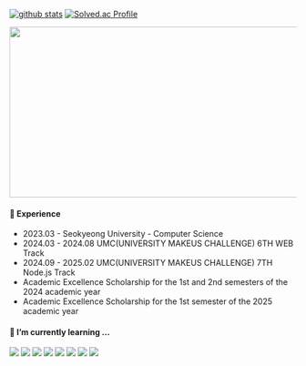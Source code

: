
<!--
**shinplest/shinplest** is a ✨ _special_ ✨ repository because its `README.md` (this file) appears on your GitHub profile.

Here are some ideas to get you started:

- 🔭 I’m currently working on ...
- 🌱 I’m currently learning ...
- 👯 I’m looking to collaborate on ...
- 🤔 I’m looking for help with ...
- 💬 Ask me about ...
- 📫 How to reach me: ...
- 😄 Pronouns: ...
- ⚡ Fun fact: ...
-->

[![github stats](https://github-readme-stats.vercel.app/api?username=guineaaaa&show_icons=true&hide_border=true)](https://github.com/guineaaaa)
[![Solved.ac Profile](http://mazassumnida.wtf/api/v2/generate_badge?boj=homeisgood)](https://solved.ac/homeisgood/)

<a href="https://github.com/devxb/gitanimals">
<img
  src="https://render.gitanimals.org/farms/guineaaaa"
  width="600"
  height="300"
/>
</a>

#### 🌱 Experience
- 2023.03 - Seokyeong University - Computer Science 
- 2024.03 - 2024.08 UMC(UNIVERSITY MAKEUS CHALLENGE) 6TH WEB Track
- 2024.09 - 2025.02 UMC(UNIVERSITY MAKEUS CHALLENGE) 7TH Node.js Track
- Academic Excellence Scholarship for the 1st and 2nd semesters of the 2024 academic year 
- Academic Excellence Scholarship for the 1st semester of the 2025 academic year

#### 🔨 I’m currently learning ...
<div>
<img src="https://img.shields.io/badge/java-007396?style=for-the-badge&logo=java&logoColor=white">
<img src="https://img.shields.io/badge/javascript-F7DF1E?style=for-the-badge&logo=javascript&logoColor=black">
<img src="https://img.shields.io/badge/mysql-4479A1?style=for-the-badge&logo=mysql&logoColor=white">
<img src="https://img.shields.io/badge/react-61DAFB?style=for-the-badge&logo=react&logoColor=black">
<img src="https://img.shields.io/badge/node.js-339933?style=for-the-badge&logo=Node.js&logoColor=white">
<img src="https://img.shields.io/badge/spring-6DB33F?style=for-the-badge&logo=spring&logoColor=white">
<img src="https://img.shields.io/badge/amazonaws-232F3E?style=for-the-badge&logo=amazonaws&logoColor=white">
<img src="https://img.shields.io/badge/firebase-FFCA28?style=for-the-badge&logo=firebase&logoColor=white">
</div>
